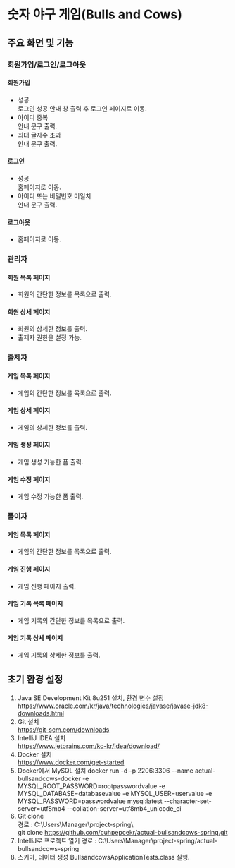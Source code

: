 # 숫자 야구 게임(Bulls and Cows)
## 주요 화면 및 기능
### 회원가입/로그인/로그아웃
#### 회원가입
* 성공  
로그인 성공 안내 창 출력 후 로그인 페이지로 이동.  
* 아이디 중복  
안내 문구 출력.  
* 최대 글자수 초과  
안내 문구 출력.  
#### 로그인
* 성공  
홈페이지로 이동.  
* 아이디 또는 비밀번호 미일치  
안내 문구 출력.  
#### 로그아웃
* 홈페이지로 이동.  
### 관리자
#### 회원 목록 페이지
* 회원의 간단한 정보를 목록으로 출력.  
#### 회원 상세 페이지
* 회원의 상세한 정보를 출력.  
* 출제자 권한을 설정 가능.
### 출제자
#### 게임 목록 페이지
* 게임의 간단한 정보를 목록으로 출력.  
#### 게임 상세 페이지
* 게임의 상세한 정보를 출력.  
#### 게임 생성 페이지
* 게임 생성 가능한 폼 출력.  
#### 게임 수정 페이지
* 게임 수정 가능한 폼 출력.  

### 풀이자
#### 게임 목록 페이지
* 게임의 간단한 정보를 목록으로 출력.  
#### 게임 진행 페이지
* 게임 진행 페이지 출력.  
#### 게임 기록 목록 페이지
* 게임 기록의 간단한 정보를 목록으로 출력.  
#### 게임 기록 상세 페이지
* 게임 기록의 상세한 정보를 출력.  


## 초기 환경 설정
1. Java SE Development Kit 8u251 설치, 환경 변수 설정  
https://www.oracle.com/kr/java/technologies/javase/javase-jdk8-downloads.html  
2. Git 설치  
https://git-scm.com/downloads  
3. IntelliJ IDEA 설치  
https://www.jetbrains.com/ko-kr/idea/download/  
4. Docker 설치  
https://www.docker.com/get-started  
5. Docker에서 MySQL 설치
docker run -d -p 2206:3306 --name actual-bullsandcows-docker -e MYSQL_ROOT_PASSWORD=rootpasswordvalue -e MYSQL_DATABASE=databasevalue -e MYSQL_USER=uservalue -e MYSQL_PASSWORD=passwordvalue mysql:latest --character-set-server=utf8mb4 --collation-server=utf8mb4_unicode_ci  
6. Git clone  
경로 : C:\Users\Manager\project-spring\  
git clone https://github.com/cuhpepcekr/actual-bullsandcows-spring.git  
7. IntelliJ로 프로젝트 열기
경로 : C:\Users\Manager\project-spring/actual-bullsandcows-spring  
8. 스키마, 데이터 생성
BullsandcowsApplicationTests.class 실행.
